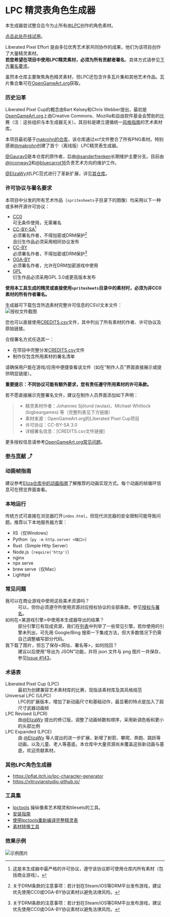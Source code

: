 # LPC 精灵表角色生成器  


本生成器尝试整合迄今为止所有由[LPC](https://lpc.opengameart.org)创作的角色素材。

[点击此处在线试用](https://liberatedpixelcup.github.io/Universal-LPC-Spritesheet-Character-Generator/)。

Liberated Pixel Effort 是由多位优秀艺术家共同协作的成果，他们为该项目创作了大量精灵素材。  
**若您希望在项目中使用LPC精灵素材，必须为所有贡献者署名**，具体方式请参见[下方署名要求](#许可协议与署名要求)。

虽然本仓库主要聚焦角色精灵素材，但LPC还包含许多瓦片集和其他艺术作品。瓦片集合集可在[OpenGameArt.org](https://opengameart.org)获取。

### 历史沿革

Liberated Pixel Cup的概念由Bart Kelsey和Chris Webber提出，最初是[OpenGameArt.org](https://opengameart.org)上由Creative Commons、Mozilla和自由软件基金会赞助的比赛（注：这些组织与本生成器无关）。其目标是建立遵循统一[风格指南](https://lpc.opengameart.org/static/LPC-Style-Guide/build/index.html)的艺术素材库。

本项目最初基于[makrohn的仓库](https://github.com/makrohn/Universal-LPC-spritesheet)，该仓库通过xcf文件整合了所有PNG素材。特别感谢[@makrohn](https://github.com/makrohn)创建了首个（离线版）LPC精灵表生成器。

[@Gaurav0](https://github.com/Gaurav0)是本仓库的原作者，后由[@sanderfrenken](https://github.com/sanderfrenken)长期维护主要分支。目前由[@jrconway3](https://github.com/jrconway3)和[@bluecarrot16](https://github.com/bluecarrot16)负责艺术方向的维护工作。

[@ElizaWy](https://github.com/ElizaWy)对LPC范式进行了革新扩展，详见[其仓库](https://github.com/ElizaWy/LPC)。

### 许可协议与署名要求

本项目中分发的所有艺术作品（`spritesheets`子目录下的图像）均采用以下一种或多种开源许可协议：

- [CC0](https://creativecommons.org/public-domain/cc0/)  
  可无条件使用，无需署名
- [CC-BY-SA](https://creativecommons.org/licenses/by-sa/4.0/deed.zh)[^2]  
  必须署名作者，不得加密或DRM保护[^1]  
  且衍生作品必须采用相同协议发布
- [CC-BY](https://creativecommons.org/licenses/by/4.0/)  
  必须署名作者，不得加密或DRM保护[^1]
- [OGA-BY](https://static.opengameart.org/OGA-BY-3.0.txt)  
  必须署名作者，允许在DRM加密游戏中使用
- [GPL](https://www.gnu.org/licenses/gpl-3.0.en.html#license-text)  
  衍生作品必须采用GPL 3.0或更高版本发布

[^1]: 关于DRM条款的注意事项：若计划在Steam/iOS等DRM平台发布游戏，建议优先使用CC0或OGA-BY协议素材以避免法律风险。  
[^2]: 这是本生成器中最严格的许可协议，遵守该协议即可使用仓库内所有素材（包括商业游戏）。

**使用本工具生成的精灵或直接使用`spritesheets`目录中的素材时，必须为非CC0素材的所有作者署名。**

生成器可下载包含所选素材完整许可信息的CSV/文本文件：  
![授权文件截图](/readme-images/credits-sheet.png)

您也可以直接使用[CREDITS.csv](/CREDITS.csv)文件，其中列出了所有素材的作者、许可协议及原始链接。

合规署名方式任选其一：
- 在项目中完整分发[CREDITS.csv](/CREDITS.csv)文件
- 制作仅包含所用素材的署名清单

请确保用户能在游戏/应用中便捷查看该文件（如在"制作人员"界面直接展示或提供明显链接）。

**重要提示：不同协议可能有额外要求，您有责任遵守所用素材的许可条款。**

若不愿直接展示完整署名文件，建议在制作人员界面添加如下声明：

> - 精灵素材作者：Johannes Sjölund (wulax)、Michael Whitlock (bigbeargames) 等（完整列表见下方链接）  
> - 素材来源：OpenGameArt.org的Liberated Pixel Cup项目  
> - 许可协议：CC-BY-SA 3.0  
> - 详细署名信息：[CREDITS.csv文件链接]

更多授权信息请参考[OpenGameArt.org常见问题](https://opengameart.org/content/faq#q-proprietary)。

### [参与贡献](CONTRIBUTING.md) ⤴

### 动画帧指南

建议参考[Eliza仓库中的动画指南](https://github.com/ElizaWy/LPC/blob/f07f7f5892e67c932c68f70bb04472f2c64e46bc/Characters/_%20Guides%20%26%20Palettes/Animation%20Guides)了解推荐的动画实现方式。每个动画的帧循环信息可在预览界面查看。

### 本地运行

传统方式可直接在浏览器打开`index.html`，但现代浏览器的安全限制可能导致问题。推荐以下本地服务器方案：
- IIS（仅Windows）
- Python（`py -m http.server <端口>`）
- Rust（Simple Http Server）
- Node.js（`require('http')`）
- nginx
- npx serve
- brew serve（仅Mac）
- Lighttpd

### 常见问题

<dl>
  <dt>我可以在商业游戏中使用这些美术资源吗？</dt>
<dd>可以，但你必须遵守所使用资源对应授权协议的全部条款。参见<a href="#licensing-and-attribution-credits">授权与署名</a>。</dd>
<dt>如何在&lt;某游戏引擎&gt;中使用本生成器导出的结果？</dt>
<dd>部分引擎已有现成资源，我们在<a href="#other-game-engines">列表</a>中列举了一些常见引擎。若你使用的引擎未列出，可先用 Google/Bing 搜索一下集成方法，但大多数情况下仍需自己调整编写部分代码。</dd>
<dt>我下载了图片，但忘了保存&lt;网址、署名等&gt;，如何找回？</dt>
<dd>建议以后使用“导出为 JSON”功能，并将 json 文件与 png 图片一并保存，参见<a href="https://github.com/LiberatedPixelCup/Universal-LPC-Spritesheet-Character-Generator/issues/143">Issue #143</a>。</dd>
</dl>




### 术语表

<dl>
  <dt>Liberated Pixel Cup (LPC)</dt>
  <dd>最初为创建兼容艺术素材库的比赛，现指该素材库及其风格规范</dd>
  <dt>Universal LPC (ULPC)</dt>
  <dd>LPC的扩展版本，增加了新动画尺寸和基础动作，最显著的特点是加入了超尺寸武器动画帧</dd>
  <dt>LPC Revised (LPCR)</dt>
  <dd>由<a href="https://github.com/ElizaWy">@ElizaWy</a> 提出的修订版，调整了动画帧数和顺序，采用新调色板和更小的头部比例</dd>
  <dt>LPC Expanded (LPCE)</dt>
    <dd>由 <a href="https://github.com/ElizaWy">@ElizaWy</a> 等人提出的进一步扩展，新增了射箭、攀爬、奔跑、跳跃等动画，以及儿童、老人等基底。本仓库中大量资源尚未覆盖这些新动画与基底，欢迎贡献素材。</dd>
</dl>


### 其他LPC角色生成器

- https://pflat.itch.io/lpc-character-generator  
- https://vitruvianstudio.github.io/

### 工具集

- [lpctools](https://github.com/bluecarrot16/lpctools)  操纵像素艺术精灵和tilesets的工具。
- [安装指南](tools/LPCTOOLS.md)  
- [使用lpctools重新编译完整精灵表](tools/REBUILD.md)  
- [素材转换工具](tools/VITRUVIAN.md)  

### 效果示例
![示例图片](/readme-images/example.png)